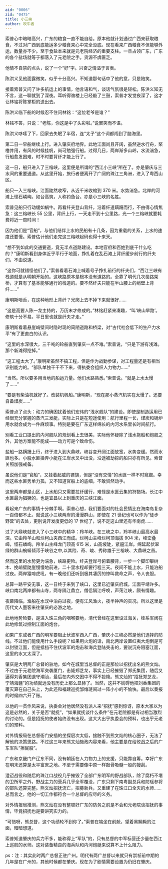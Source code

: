 ```yaml
---
aid: "0006"
zid: "0475"
title: 小三峡
author: 吹牛者
---
```


索普心中暗暗高兴，广东的粮食一直不能自给。原本他就计划通过广西来获取粮食，不过对广西到底能运多少粮食来心中完全没底。现在看来广西粮食不但能够外运，数量亦不少。至于食盐本来就是元老院经济的重要支柱。一旦占领广东，广东的各个盐场就等于都落入了元老院之手。货源不虞匮乏。

他情不自禁的点头，说了一个“好”字。兴奋之情溢于言表。

陈洪义见他面露微笑，似乎十分高兴。不知道那句话中了他的意，只是陪笑。

接着索普又问了许多航运上的事情，他言语和气，谈话气氛很是轻松。陈洪义知无不言，这一聊就到了深夜。耳听得谯楼上已经敲了三鼓，索普才发觉夜深了，这才让林铭将陈掌柜的送出去。

陈洪义临下船的时候忍不住问林铭：“这位老爷是谁？”

林铭不答，只说：“老陈，你这是中了头彩啦。”说罢笑而不语。

陈洪义哆嗦了下，回家去失眠了半宿，连“太子”这个词都闯到了脑海里。

第二日一早船继续上行。进入肇庆府地界。此地江面尚且开阔，虽然逆水行舟，桨橹并用，有风的时候挂帆，尚可勉强行船。过得几日，两岸渐多山岭，水流湍急，行船愈发困难，时不时要背纤才能上行了。

这一日，船只进入了三榕峡，这里便是所谓的“西江小三峡”所在了。亦是肇庆与三水间的重要通道。从这里开始，旅行者便离开了广阔的珠江三角洲，进入了粤西山区。

船只一入三榕峡。江面陡然收窄，从近千米收缩到 370 米。水势湍急。北岸的河滩上怪石嶙峋。如台高筑，人称钓鱼台。亦是小三峡的名胜。

索普见船只行动缓如蜗牛。再看纤夫登山背纤，沿着纤道蹒跚而行，不由得心情焦急：这三榕峡长 55 公里，背纤上行，一天走不到十公里路，光一个三榕峡就要耗费将近一周时间！

因为他们是“官船”，与他们结伴上水的民船有十几条，因为重载的关系，上水的速度还要慢。索普估计他们走完这三榕峡起码也得十来天。

“想不到如此的交通要道，竟无半点道路建设。本地官府和百姓到底干什么吃的？”康明斯看到身体近乎平行于地面，挣扎着在乱石滩上背纤缓步前行的纤夫们，不由说道。

“这你可就错怪他们了。”索普看着石滩上喊着号子挣扎前行的纤夫们，“西江三峡有栈道就是从明朝开始的。这峡路原本是根本没有道路的。全靠了明代几次凿路架桥，才算有了基本能够通行的栈道的。要不然纤夫只能在半山腰上的峭壁上背纤……”

康明斯咂舌，在这种地形上背纤？光爬上去不掉下来就很好……

“这是高要人陈一龙主持的，万历末才修成的。”林铭赶紧来凑趣，“叫‘峡山旱路’。修筑十分不易。平日里也就是纤夫才走。”

康明斯看着悬崖峭壁间时隐时现的简陋道路和桥梁，对“古代社会低下的生产力水平”有了更直白的认识。

“这里的水深很大，三千吨的轮船直到肇庆一点不难。”索普说，“只是下游有浅滩。那个新滩得挖掉。”

“这工程太大了。”康明斯虽然不搞工程，但是作为战勤参谋，对工程量还是有相当识别能力的。“部队单独干干不下来，得执委会组织人力物力……”

“当然。所以要多用当地的船运力量。他们水路熟悉。”索普说。“就是上水太慢了……”

“要是有柴油机就好了。改装机帆船。”康明斯，“现在那小蒸汽机实在太慢了。还要自备煤炭……”

索普点了点头：动力的确困扰着他们宏伟的“浅水舰队”的建设。即使是制造运用已经很充分掌握的蒸汽三发艇，实际上只是在短途使用：航行里程一长，煤炭和锅炉用水就会成为一件麻烦事。特别是要在广东这样绵长的内河水系里长时间航行。

别看工业口提出的内河舰队的规划看上去很美，实际他怀疑除了浅水拖船和炮舰之外，其他方案能不能成――动力可是个致命伤。

盐船一路蹒跚上行，终于进入到大鼎峡，峡谷变开阔江面放宽，水势变缓。然而水匪也多。小股水匪操弄小艇在江岸水叉中出没，沿途被劫掠的船只亦有所见。索普关照加强戒备。

虽说他们是“官船”，又挂着起威的镖旗，但是“没有交情”的水匪一样不时窥觑。幸而这些水匪势单力孤，又不知道官船上的底细，不敢贸然动手。

这里两岸都是山区，上水船只又需要拉纤缓行，难怪是水匪云集的狩猎场。长江中水匪最为猖獗的，也是宜昌以上到重庆的三峡江面。

看起来广东的事情十分棘手啊。索普心想，我们要面对的社会民情比在海南岛复杂一百倍都不止。就说这小三峡两岸的漫漫群山，即使在 21 世纪也可以作为“徒步野营”的去处，更别说开发度更低的 17 世纪了，说不定这山里还有华南虎……

过了大鼎峡就进入了小三峡中的精华：羚羊峡。在三峡之中，羚羊峡山最高水最深。它由羚羊山和烂柯山夹西江而成。烂柯山主峰烂柯顶海拔 904 米，峰峦叠嶂，怪石嶙峋。羚羊山主峰龙门顶高 615 米，山高坡陡，紧逼江岸。绵延起伏翠绿的群山蜿蜒倾泻于峡谷之中,以其险、奇、峻、秀称雄于三榕峡、大鼎峡之首。

然而这里的水势更为湍急，峡路更险。纤夫登岸弓俯着腰背，一步一个脚印攀树木、挽峭壁陡崖慢慢地前进，二十里水程却要行程三天。夜间不能上水，只能泊船过夜。两岸猿啼虎吼，有一晚他们还听到极其凄厉的惨叫救命之声，令人丧胆。

总算一路平安无事，这一日终于来到了峡口，这里已近肇庆府城，江面平靖许多。峡口南北两岸都有山寺，两寺隔江鼎立，僧侣隔江呼唤，声荡江峡，颇有情趣。

夜幕降临，渔船在水汊中泊舟过夜，便有江风渔火，夜半钟声的实况。所以这里是历代文人墨客来往肇庆的必游之地。

此地地势险要，是进入珠三角的咽喉要地，清代曾经在这里设过海关，桂系军阀在此地修筑过控制江面的炮台。

如果广东或者广西的明军要阻止伏波军西入广西，肇庆小三峡必然是他们选择的防线。不过他们能使用什么手段呢？如果用火炮的话，南北两岸设置红夷大炮倒是可以封锁江面，但是抵挡不住伏波军的炮击和海兵登陆突击的，要说沉舟阻塞江面，这里的水又太深了。

肇庆是大明两广总督的驻地，如今在城里当总督的正是那位以招抚出名的熊文灿。不过由于元老院海军突袭厦门，击毙郑芝龙，事实上已经摧毁了郑氏集团，随后又逼得刘香集团退守潮汕，最后在内外交困中不得不投降。熊文灿的“招抚郑芝龙，宁靖海疆”的功绩就远没有历史上那么显赫了。当然，这并不妨碍他把刘香集团的覆灭算在自己头上，为此还和福建巡抚邹维琏闹过一阵小小的不愉快。最后以奏报的时候四六开了账。

以他的一贯作风来说，执委会对他居然没有派人来“招抚”感到惊讶，原本大家以为这是必然的，关于是否“就抚”，“如果就抚谈什么条件”在元老院都是有过相当激烈的讨论的。但是招抚的使者始终没有出现。这大大出乎执委会的预料，也出乎元老们的预料。

对外情报局在总督衙门安插的坐探层次太低，接触不到熊文灿的核心圈子，无法了解他的决策思路。不过这三年来熊文灿施政内容来看，他主要是在给败战之后的广东军队“擦屁股”。

广东和京畿门户辽东不同，没有朝廷在人力物力上的支援，只能靠自筹。幸好广东在明末还算是太平富庶之地。不至于需要像中原一样敲骨吸髓一般的搜刮。

澄迈战役和随后的珠江口战役几乎摧毁了全部广东明军的野战部队，除了腐朽不堪的卫所军之外，野战主力的营兵几乎全军覆没，广东只剩下南粤副总兵和防瑶参将的部队还算完整。熊文灿招抚流亡，招募新兵，又重建了在珠江口全灭的水师……总而言之，他的一切工作都符合一个总督的应尽的义务。

对外情报局推测，熊文灿在没有整顿好广东的防务之前是不会和元老院谈招抚的事情，毕竟招抚也是要讲究实力的。

“可惜呀，熊总督，这个功绩轮不到你了。”索普在端坐在前舱，望着黑黝黝的江面，暗暗想道。

索普知道肇庆的兵力不多，能称得上“军队”的，只有总督的中军标营还少量在西江上巡航的水师。这对装备精良的海兵队和内河炮艇来说算不上什么阻力。

ps：注：其实此时两广总督正驻广州。明代有两广总督以来就只有崇祯前中期的几年是在广州的，其他时候都在肇庆。现在为了剧情需要设置为仍旧在肇庆。

